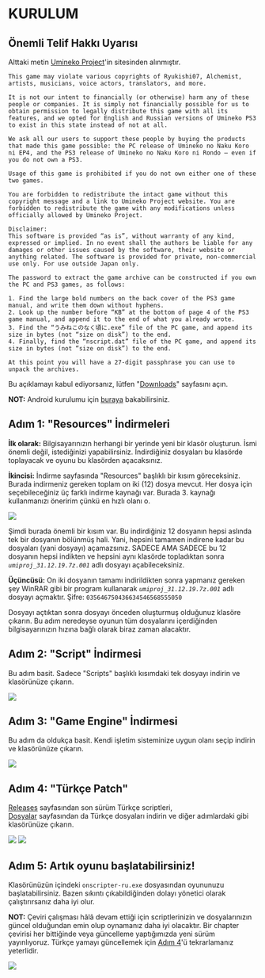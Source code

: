 # KURULUM

## Önemli Telif Hakkı Uyarısı

Alttaki metin [Umineko Project](https://umineko-project.org/)'in sitesinden alınmıştır.

```
This game may violate various copyrights of Ryukishi07, Alchemist, artists, musicians, voice actors, translators, and more.

It is not our intent to financially (or otherwise) harm any of these people or companies. It is simply not financially possible for us to obtain permission to legally distribute this game with all its features, and we opted for English and Russian versions of Umineko PS3 to exist in this state instead of not at all.

We ask all our users to support these people by buying the products that made this game possible: the PC release of Umineko no Naku Koro ni EP4, and the PS3 release of Umineko no Naku Koro ni Rondo — even if you do not own a PS3.

Usage of this game is prohibited if you do not own either one of these two games.

You are forbidden to redistribute the intact game without this copyright message and a link to Umineko Project website. You are forbidden to redistribute the game with any modifications unless officially allowed by Umineko Project.

Disclaimer:
This software is provided “as is”, without warranty of any kind, expressed or implied. In no event shall the authors be liable for any damages or other issues caused by the software, their website or anything related. The software is provided for private, non-commercial use only. For use outside Japan only.

The password to extract the game archive can be constructed if you own the PC and PS3 games, as follows:

1. Find the large bold numbers on the back cover of the PS3 game manual, and write them down without hyphens.
2. Look up the number before “KB” at the bottom of page 4 of the PS3 game manual, and append it to the end of what you already wrote.
3. Find the “うみねこのなく頃に.exe” file of the PC game, and append its size in bytes (not “size on disk”) to the end.
4. Finally, find the “nscript.dat” file of the PC game, and append its size in bytes (not “size on disk”) to the end.

At this point you will have a 27-digit passphrase you can use to unpack the archives.
```

Bu açıklamayı kabul ediyorsanız, lütfen "[Downloads](https://umineko-project.org/en/downloads/)" sayfasını açın.

**NOT:** Android kurulumu için [buraya](https://uminekoprojectandroid.neocities.org) bakabilirsiniz.

## Adım 1: "Resources" İndirmeleri

**İlk olarak:** Bilgisayarınızın herhangi bir yerinde yeni bir klasör oluşturun. İsmi önemli değil, istediğinizi yapabilirsiniz. İndirdiğiniz dosyaları bu klasörde toplayacak ve oyunu bu klasörden açacaksınız.

**İkincisi:** İndirme sayfasında "Resources" başlıklı bir kısım göreceksiniz. Burada indirmeniz gereken toplam on iki (12) dosya mevcut. Her dosya için seçebileceğiniz üç farklı indirme kaynağı var. Burada 3. kaynağı kullanmanızı öneririm çünkü en hızlı olanı o.

![](https://i.imgur.com/0a5u0Or.png)

Şimdi burada önemli bir kısım var. Bu indirdiğiniz 12 dosyanın hepsi aslında tek bir dosyanın bölünmüş hali. Yani, hepsini tamamen indirene kadar bu dosyaları (yani dosyayı) açamazsınız. SADECE AMA SADECE bu 12 dosyanın hepsi indikten ve hepsini aynı klasörde topladıktan sonra *`umiproj_31.12.19.7z.001`* adlı dosyayı açabileceksiniz.

**Üçüncüsü:** On iki dosyanın tamamı indirildikten sonra yapmanız gereken şey WinRAR gibi bir program kullanarak *`umiproj_31.12.19.7z.001`* adlı dosyayı açmaktır. Şifre: `035646750436634546568555050`

Dosyayı açtıktan sonra dosyayı önceden oluşturmuş olduğunuz klasöre çıkarın. Bu adım neredeyse oyunun tüm dosyalarını içerdiğinden bilgisayarınızın hızına bağlı olarak biraz zaman alacaktır.

## Adım 2: "Script" İndirmesi

Bu adım basit. Sadece "Scripts" başlıklı kısımdaki tek dosyayı indirin ve klasörünüze çıkarın.

![](https://i.imgur.com/GIp8Gdp.png)

## Adım 3: "Game Engine" İndirmesi

Bu adım da oldukça basit. Kendi işletim sisteminize uygun olanı seçip indirin ve klasörünüze çıkarın.

![](https://i.imgur.com/F35o4lp.png)

## Adım 4: "Türkçe Patch"

[Releases](../../releases) sayfasından son sürüm Türkçe scriptleri,  
[Dosyalar](https://github.com/Witch-Love/umineko-scripting-tr-files/releases) sayfasından da Türkçe dosyaları indirin ve diğer adımlardaki gibi klasörünüze çıkarın.

![](https://i.imgur.com/VVuf607.png)
![](https://i.imgur.com/ylfhA3d.png)

## Adım 5: Artık oyunu başlatabilirsiniz!

Klasörünüzün içindeki `onscripter-ru.exe` dosyasından oyununuzu başlatabilirsiniz. Bazen sıkıntı çıkabildiğinden dolayı yönetici olarak çalıştırırsanız daha iyi olur.

**NOT:** Çeviri çalışması hâlâ devam ettiği için scriptlerinizin ve dosyalarınızın güncel olduğundan emin olup oynamanız daha iyi olacaktır. Bir chapter çevirisi her bittiğinde veya güncelleme yaptığımızda yeni sürüm yayınlıyoruz. Türkçe yamayı güncellemek için [Adım 4](#adım-4-türkçe-patch)'ü tekrarlamanız yeterlidir.

![](https://i.imgur.com/g3vlw1d.png)